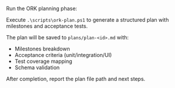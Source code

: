 Run the ORK planning phase:

Execute `.\scripts\ork-plan.ps1` to generate a structured plan with milestones and acceptance tests.

The plan will be saved to `plans/plan-<id>.md` with:
- Milestones breakdown
- Acceptance criteria (unit/integration/UI)
- Test coverage mapping
- Schema validation

After completion, report the plan file path and next steps.
